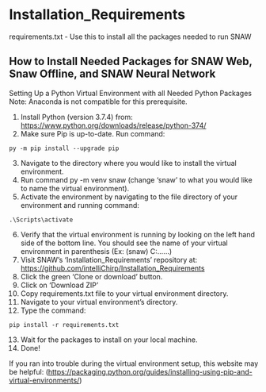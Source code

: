 # Installation_Requirements
requirements.txt - Use this to install all the packages needed to run SNAW

## How to Install Needed Packages for SNAW Web, Snaw Offline, and SNAW Neural Network

Setting Up a Python Virtual Environment with all Needed Python Packages
Note: Anaconda is not compatible for this prerequisite.

1. Install Python (version 3.7.4) from:
https://www.python.org/downloads/release/python-374/
2. Make sure Pip is up-to-date. Run command:
~~~~
py -m pip install --upgrade pip
~~~~
3. Navigate to the directory where you would like to install the virtual environment.
4. Run command py -m venv snaw (change ‘snaw’ to what you would like to name the virtual environment).
5. Activate the environment by navigating to the file directory of your environment and running command:
~~~~
.\Scripts\activate
~~~~
6. Verify that the virtual environment is running by looking on the left hand side of the bottom line. You should see the name of your virtual environment in parenthesis (Ex: (snaw) C:\......)
7. Visit SNAW’s ‘Installation_Requirements’ repository at:
https://github.com/intelliChirp/Installation_Requirements
8. Click the green ‘Clone or download’ button.
9. Click on ‘Download ZIP’
10. Copy requirements.txt file to your virtual environment directory.
11. Navigate to your virtual environment’s directory.
12. Type the command:
~~~~
pip install -r requirements.txt
~~~~
13. Wait for the packages to install on your local machine.
14. Done! 

If you ran into trouble during the virtual environment setup, this website may be helpful:
(https://packaging.python.org/guides/installing-using-pip-and-virtual-environments/)

